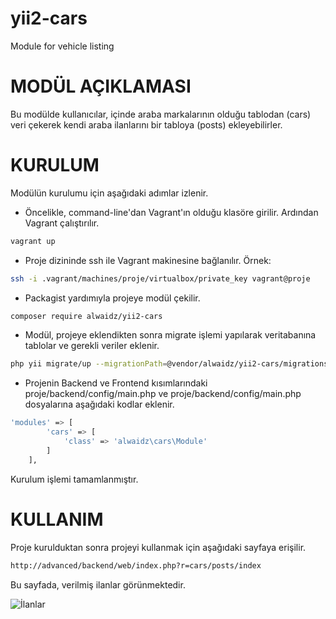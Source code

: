 # yii2-cars
Module for vehicle listing

# MODÜL AÇIKLAMASI

Bu modülde kullanıcılar, içinde araba markalarının olduğu tablodan (cars) veri çekerek kendi araba ilanlarını bir tabloya (posts) ekleyebilirler.

# KURULUM

Modülün kurulumu için aşağıdaki adımlar izlenir.

- Öncelikle, command-line'dan Vagrant'ın olduğu klasöre girilir. Ardından Vagrant çalıştırılır.

```sh
vagrant up
```

- Proje dizininde ssh ile Vagrant makinesine bağlanılır. Örnek:

```sh
ssh -i .vagrant/machines/proje/virtualbox/private_key vagrant@proje
```

- Packagist yardımıyla projeye modül çekilir.

```sh
composer require alwaidz/yii2-cars
```

- Modül, projeye eklendikten sonra migrate işlemi yapılarak veritabanına tablolar ve gerekli veriler eklenir.

```sh
php yii migrate/up --migrationPath=@vendor/alwaidz/yii2-cars/migrations
```

- Projenin Backend ve Frontend kısımlarındaki proje/backend/config/main.php ve proje/backend/config/main.php dosyalarına aşağıdaki kodlar eklenir.

```sh
'modules' => [
        'cars' => [
            'class' => 'alwaidz\cars\Module'
        ]
    ],
```

Kurulum işlemi tamamlanmıştır.

# KULLANIM

Proje kurulduktan sonra projeyi kullanmak için aşağıdaki sayfaya erişilir.

```sh
http://advanced/backend/web/index.php?r=cars/posts/index
```
Bu sayfada, verilmiş ilanlar görünmektedir. 

![İlanlar](https://i.imgur.com/w3Frm3n.png)
